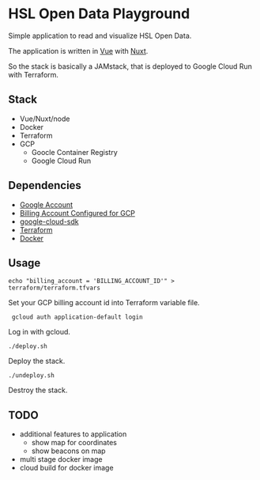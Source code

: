 # HSL Open Data Playground

Simple application to read and visualize HSL Open Data.

The application is written in [Vue](https://vuejs.org) with [Nuxt](https://nuxtjs.org).

So the stack is basically a JAMstack, that is deployed to Google Cloud Run with Terraform.

## Stack

  - Vue/Nuxt/node
  - Docker
  - Terraform
  - GCP
    - Goocle Container Registry
    - Google Cloud Run

## Dependencies

- [Google Account](https://accounts.google.com)
- [Billing Account Configured for GCP](https://cloud.google.com/billing/docs/how-to/manage-billing-account)
- [google-cloud-sdk](https://cloud.google.com/sdk/docs/quickstart)
- [Terraform](https://www.terraform.io/downloads.html)
- [Docker](https://www.docker.com/get-started)

## Usage

    echo "billing_account = 'BILLING_ACCOUNT_ID'" > terraform/terraform.tfvars

Set your GCP billing account id into Terraform variable file.

     gcloud auth application-default login

Log in with gcloud.

    ./deploy.sh

Deploy the stack.

    ./undeploy.sh

Destroy the stack.

## TODO

- additional features to application
  - show map for coordinates
  - show beacons on map
- multi stage docker image
- cloud build for docker image
